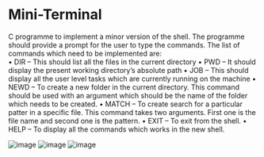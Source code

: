 # Mini-Terminal

C programme to implement a minor version of the shell. The programme should provide a prompt for the user to type the commands. The list of commands which need to be implemented are:  
•	DIR – This should list all the files in the current directory 
•	PWD – It should display the present working directory’s absolute path
•	JOB – This should display all the user level tasks which are currently running on the machine
•	NEWD – To create a new folder in the current directory. This command should be used with an argument which should be the name of the folder which needs to be created.
•	MATCH – To create search for a particular patter in a specific file. This command takes two arguments. First one is the file name and second one is the pattern.
•	EXIT – To exit from the shell.
•	HELP – To display all the commands which works in the new shell.

![image](https://github.com/user-attachments/assets/bfde6385-1c81-436d-92a2-b855fecdf044)
![image](https://github.com/user-attachments/assets/98ee2dec-aaf0-470e-b74c-8ce06926800b)
![image](https://github.com/user-attachments/assets/0419760f-8780-476b-9967-964030e2c027)
